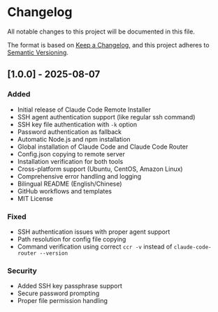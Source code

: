 # Changelog

All notable changes to this project will be documented in this file.

The format is based on [Keep a Changelog](https://keepachangelog.com/en/1.0.0/),
and this project adheres to [Semantic Versioning](https://semver.org/spec/v2.0.0.html).

## [1.0.0] - 2025-08-07

### Added
- Initial release of Claude Code Remote Installer
- SSH agent authentication support (like regular ssh command)
- SSH key file authentication with `-k` option
- Password authentication as fallback
- Automatic Node.js and npm installation
- Global installation of Claude Code and Claude Code Router
- Config.json copying to remote server
- Installation verification for both tools
- Cross-platform support (Ubuntu, CentOS, Amazon Linux)
- Comprehensive error handling and logging
- Bilingual README (English/Chinese)
- GitHub workflows and templates
- MIT License

### Fixed
- SSH authentication issues with proper agent support
- Path resolution for config file copying
- Command verification using correct `ccr -v` instead of `claude-code-router --version`

### Security
- Added SSH key passphrase support
- Secure password prompting
- Proper file permission handling